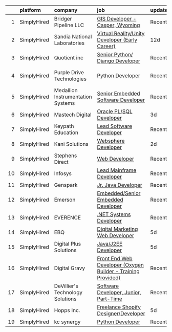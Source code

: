 

|    | platform    | company                           | job                                                                                                                                                                        | update_time   | location                |
|---:|:------------|:----------------------------------|:---------------------------------------------------------------------------------------------------------------------------------------------------------------------------|:--------------|:------------------------|
|  1 | SimplyHired | Bridger Pipeline LLC              | [GIS Developer - Casper, Wyoming](https://www.simplyhired.com/job/dE7R3f_ap_W_bnr_8Rr8DHlu2vXhLdmEUWfeREaL7pcsIii_9OBUlg?q=digital+developer)                              | Recently      | Casper, WY              |
|  2 | SimplyHired | Sandia National Laboratories      | [Virtual Reality/Unity Developer (Early Career)](https://www.simplyhired.com/job/rP2FyTY-8eYD5N2VL8KFsK95rgY40QHl2nGx36dIZw7-azcg6gV6TA?q=digital+developer)               | 12d           | Albuquerque, NM         |
|  3 | SimplyHired | Quotient inc                      | [Senior Python/ Django Developer](https://www.simplyhired.com/job/m96NQ79eEQlcd__qoY32lsC-GaSgj40S01C2dLobND_gjLWWKNV0tw?q=digital+developer)                              | Recently      | Bethesda, MD            |
|  4 | SimplyHired | Purple Drive Technologies         | [Python Developer](https://www.simplyhired.com/job/FgOR878vE8Vwwy6tCBs61D7BGqR8X5fw5SK7hkzSM9NRzjRBV8NEpA?q=digital+developer)                                             | Recently      | Boston, MA +7 locations |
|  5 | SimplyHired | Medallion Instrumentation Systems | [Senior Embedded Software Developer](https://www.simplyhired.com/job/qjtcCWBOw87xYf1PjM3MDNckq1qAyQYwVgkFF16Z0KM5MOl-aN279Q?q=digital+developer)                           | Recently      | Spring Lake, MI         |
|  6 | SimplyHired | Mastech Digital                   | [Oracle PL/SQL Developer](https://www.simplyhired.com/job/WUTdfK4-mjm4qf2ht3LxIF4PY5ZysSn0FqpvX_a-kagOif8hr9TWsA?q=digital+developer)                                      | 3d            | Remote                  |
|  7 | SimplyHired | Keypath Education                 | [Lead Software Developer](https://www.simplyhired.com/job/bOPpr6Vt_dAEBFn89wn_zfTUNV-KiAUEWdo2TqbkpiYqOky1hKdPXA?q=digital+developer)                                      | Recently      | Schaumburg, IL          |
|  8 | SimplyHired | Kani Solutions                    | [Websphere Developer](https://www.simplyhired.com/job/0hKQt894Vcs3ucCBz6AlZB1rIeBslZiyBLzrsTde8csjlUFtH81Tkw?q=digital+developer)                                          | 2d            | Remote                  |
|  9 | SimplyHired | Stephens Direct                   | [Web Developer](https://www.simplyhired.com/job/WfcEF0ucoyhMtkUbNdcWGjC67iwGiKdVMpOEhSPV5gIDpzux8axNCw?q=digital+developer)                                                | Recently      | Kettering, OH           |
| 10 | SimplyHired | Infosys                           | [Lead Mainframe Developer](https://www.simplyhired.com/job/L7lGCWnX4FmtRMS789QDPlczqYjywwDi9eR-B1L5PbZCcGSUqf9Ihw?q=digital+developer)                                     | Recently      | Omaha, NE               |
| 11 | SimplyHired | Genspark                          | [Jr. Java Developer](https://www.simplyhired.com/job/-Ik3dBtAbggNlMCTA4X5gTI-26BpFk7NrVc48-0IhDjCU1aRYSDxsA?q=digital+developer)                                           | Recently      | Remote                  |
| 12 | SimplyHired | Emerson                           | [Embedded/Senior Embedded Developer](https://www.simplyhired.com/job/CJ89t7kY-hAej056sCvS-FM4-Jf9eo95bfiopgsIHbnyNdsdzP2USg?q=digital+developer)                           | Recently      | Kennesaw, GA            |
| 13 | SimplyHired | EVERENCE                          | [.NET Systems Developer](https://www.simplyhired.com/job/2uvkXR13WCYVR6KVowP9jH9DptNeN3CL5tG2h6KPeIBrPSNnNaVIDw?q=digital+developer)                                       | Recently      | Goshen, IN              |
| 14 | SimplyHired | EBQ                               | [Digital Marketing Web Developer](https://www.simplyhired.com/job/JiP_tV-nzyykMH1lMWeCw542batigqtBWG_0gCJx64yRJXJo8n2OsA?q=digital+developer)                              | 5d            | Austin, TX              |
| 15 | SimplyHired | Digital Plus Solutions            | [Java/J2EE Developer](https://www.simplyhired.com/job/HtVuYg670fmseSpPWtnhPLfjVa8pBhkOpdADaYKson19LWWARoenQg?q=digital+developer)                                          | 5d            | Remote +1 location      |
| 16 | SimplyHired | Digital Gravy                     | [Front End Web Developer (Oxygen Builder - Training Provided)](https://www.simplyhired.com/job/WFNUWoaXeifz1jRoSBk5sAK-w2Axyn5ouIkKJCcmG6Uj6C3fkSuR-A?q=digital+developer) | Recently      | United States           |
| 17 | SimplyHired | DeVillier's Technology Solutions  | [Software Developer, Junior, Part-Time](https://www.simplyhired.com/job/n3QjirEF9CwcOz3IPoRAuyDAimMDiOtuGoZO5HJ-2RQf7ZUYDZ-7gA?q=digital+developer)                        | Recently      | Remote                  |
| 18 | SimplyHired | Hopps Inc.                        | [Freelance Shopify Designer/Developer](https://www.simplyhired.com/job/04eXBuzSdk2C27SvQs_iZB1CbnYEYHKGWbVPpiY1K6XSlFM3Mep7jg?q=digital+developer)                         | 5d            | Remote                  |
| 19 | SimplyHired | kc synergy                        | [Python Developer](https://www.simplyhired.com/job/jHwBeRCeeEkAn-iw0k3NA_cqajRpnUdrusBGulVDy1yZH1hWppkchg?q=digital+developer)                                             | Recently      | Remote                  |